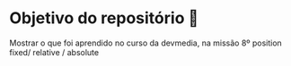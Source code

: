 # Objetivo do repositório 👋

Mostrar o que foi aprendido no curso da devmedia, na missão 8º position fixed/ relative / absolute
